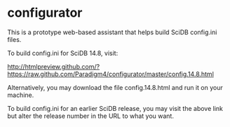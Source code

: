 configurator
============

This is a prototype web-based assistant that helps build SciDB config.ini files.

To build config.ini for SciDB 14.8, visit:

http://htmlpreview.github.com/?https://raw.github.com/Paradigm4/configurator/master/config.14.8.html

Alternatively, you may download the file config.14.8.html and run it on your machine.

To build config.ini for an earlier SciDB release, you may visit the above link
but alter the release number in the URL to what you want.
